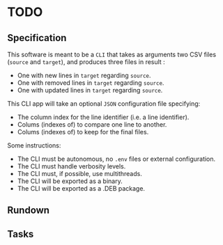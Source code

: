 # TODO

## Specification

This software is meant to be a `CLI` that takes as arguments two CSV files (`source` and `target`), and produces three files in result :
- One with new lines in `target` regarding `source`.
- One with removed lines in `target` regarding `source`.
- One with updated lines in `target` regarding `source`.

This CLI app will take an optional `JSON` configuration file specifying:
- The column index for the line identifier (i.e. a line identifier).
- Colums (indexes of) to compare one line to another.
- Colums (indexes of) to keep for the final files.

Some instructions:
- The CLI must be autonomous, no `.env` files or external configuration.
- The CLI must handle verbosity levels.
- The CLI must, if possible, use multithreads.
- The CLI will be exported as a binary.
- The CLI will be exported as a .DEB package.

## Rundown

## Tasks


